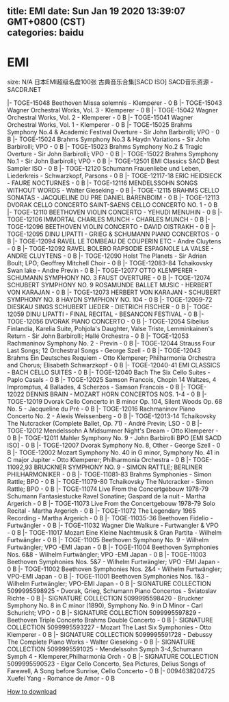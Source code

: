 
title: EMI
date: Sun Jan 19 2020 13:39:07 GMT+0800 (CST)    
categories: baidu
---

# EMI
size: N/A
 日本EMI超级名盘100张 古典音乐合集[SACD ISO] SACD音乐资源 - SACDR.NET
 
|- TOGE-15048 Beethoven Missa solemnis - Klemperer - 0 B
|- TOGE-15043 Wagner Orchestral Works, Vol. 3 - Klemperer - 0 B
|- TOGE-15042 Wagner Orchestral Works, Vol. 2 - Klemperer - 0 B
|- TOGE-15041 Wagner Orchestral Works, Vol. 1 - Klemperer - 0 B
|- TOGE-15025 Brahms Symphony No.4 & Academic Festival Overture - Sir John Barbirolli; VPO - 0 B
|- TOGE-15024 Brahms Symphony No.3 & Haydn Variations - Sir John Barbirolli; VPO - 0 B
|- TOGE-15023 Brahms Symphony No.2 & Tragic Overture - Sir John Barbirolli; VPO - 0 B
|- TOGE-15022 Brahms Symphony No.1 - Sir John Barbirolli; VPO - 0 B
|- TOGE-12501 EMI Classics SACD Best Sampler ISO - 0 B
|- TOGE-12120 Schumann Frauenliebe und Leben, Liederkreis - Schwarzkopf, Parsons - 0 B
|- TOGE-12117-18 ERIC HEIDSIECK - FAURE NOCTURNES - 0 B
|- TOGE-12116 MENDELSSOHN SONGS WITHOUT WORDS - Walter Gieseking - 0 B
|- TOGE-12115 BRAHMS CELLO SONATAS - JACQUELINE DU PRE DANIEL BARENBOIM - 0 B
|- TOGE-12113 DVORAK CELLO CONCERTO SAINT-SAENS CELLO CONCERTO NO. 1 - 0 B
|- TOGE-12110 BEETHOVEN VIOLIN CONCERTO - YEHUDI MENUHIN - 0 B
|- TOGE-12106 IMMORTAL CHARLES MUNCH - CHARLES MUNCH - 0 B
|- TOGE-12096 BEETHOVEN VIOLIN CONCERTO - DAVID OISTRAKH - 0 B
|- TOGE-12095 DINU LIPATTI - GRIEG & SCHUMANN PIANO CONCERTOS - 0 B
|- TOGE-12094 RAVEL LE TOMBEAU DE COUPERIN ETC - Andre Cluytens - 0 B
|- TOGE-12092 RAVEL BOLERO RAPSODIE ESPAGNOLE LA VALSE - ANDRE CLUYTENS - 0 B
|- TOGE-12090 Holst The Planets - Sir Adrian Boult; LPO; Geoffrey Mitchell Choir - 0 B
|- TOGE-12083-84 Tchaikovsky Swan lake - Andre Previn - 0 B
|- TOGE-12077 OTTO KLEMPERER - SCHUMANN SYMPHONY NO. 3 FAUST OVERTURE - 0 B
|- TOGE-12074 SCHUBERT SYMPHONY NO. 9 ROSAMUNDE BALLET MUSIC - HERBERT VON KARAJAN - 0 B
|- TOGE-12073 HERBERT VON KARAJAN - SCHUBERT SYMPHONY NO. 8 HAYDN SYMPHONY NO. 104 - 0 B
|- TOGE-12069-72 DIESKAU SINGS SCHUBERT LIEDER - DIETRICH FISCHER - 0 B
|- TOGE-12059 DINU LIPATTI - FINAL RECITAL - BESANCON FESTIVAL - 0 B
|- TOGE-12056 DVORAK PIANO CONCERTO - 0 B
|- TOGE-12054 Sibelius Finlandia, Karelia Suite, Pohjola's Daughter, Valse Triste, Lemminkainen's Return - Sir John Barbirolli; Hallé Orchestra - 0 B
|- TOGE-12053 Rachmaninov Symphony No. 2 - Previn - 0 B
|- TOGE-12044 Strauss Four Last Songs; 12 Orchestral Songs -  George Szell - 0 B
|- TOGE-12043 Brahms Ein Deutsches Requiem -  Otto Klemperer; Philharmonia Orchestra and Chorus; Elisabeth Schwarzkopf - 0 B
|- TOGE-12040-41 EMI CLASSICS - BACH CELLO SUITES - 0 B
|- TOGE-12040 Bach The Six Cello Suites - Paplo Casals - 0 B
|- TOGE-12025 Samson Francois, Chopin 14 Waltzes, 4 Impromptus, 4 Ballades, 4 Scherzos - Samson Francois - 0 B
|- TOGE-12022 DENNIS BRAIN - MOZART HORN CONCERTOS NOS. 1-4 - 0 B
|- TOGE-12019 Dvorak Cello Concerto in B minor Op. 104, Silent Woods Op. 68 No. 5 - Jacqueline du Pré - 0 B
|- TOGE-12016 Rachmaninov Piano Concerto No. 2 - Alexis Weissenberg - 0 B
|- TOGE-12013-14 Tchaikovsky The Nutcracker (Complete Ballet, Op. 71) - André Previn; LSO - 0 B
|- TOGE-12012 Mendelssohn A Midsummer Night's Dream - Otto Klemperer - 0 B
|- TOGE-12011 Mahler Symphony No. 9 - John Barbirolli BPO [EMI SACD ISO] - 0 B
|- TOGE-12007 Dvorak Symphony No. 8, Other - George Szell - 0 B
|- TOGE-12002 Mozart Symphony No. 40 in G minor, Symphony No. 41 in C major Jupiter - Otto Klemperer; Philharmonia Orchestra - 0 B
|- TOGE-11092,93 BRUCKNER SYMPHONY NO. 9 - SIMON RATTLE; BERLINER PHILHARMONIKER - 0 B
|- TOGE-11081-83 Brahms Symphonies - Simon Rattle; BPO - 0 B
|- TOGE-11079-80 Tchaikovsky The Nutcracker - Simon Rattle; BPO - 0 B
|- TOGE-11074 Live From the Concertgebouw 1978-79 Schumann Fantasiestucke  Ravel Sonatine; Gaspard de la nuit  - Martha Argerich - 0 B
|- TOGE-11073 Live From the Concertgebouw 1978-79 Solo Recital - Martha Argerich - 0 B
|- TOGE-11072 The Legendary 1965 Recording - Martha Argerich - 0 B
|- TOGE-11035-36 Beethoven Fidelio - Furtwängler - 0 B
|- TOGE-11032 Wagner Die Walkure - Furtwangler & VPO - 0 B
|- TOGE-11017 Mozart Eine Kleine Nachtmusik & Gran Partita - Wilhelm Furtwängler - 0 B
|- TOGE-11005 Beethoven Symphony No. 9 - Wilhelm Furtwängler; VPO -EMI Japan - 0 B
|- TOGE-11004 Beethoven Symphonies Nos. 6&8 - Wilhelm Furtwängler; VPO -EMI Japan - 0 B
|- TOGE-11003 Beethoven Symphonies Nos. 5&7 - Wilhelm Furtwängler; VPO -EMI Japan - 0 B
|- TOGE-11002 Beethoven Symphonies Nos. 2&4 - Wilhelm Furtwängler; VPO-EMI Japan - 0 B
|- TOGE-11001 Beethoven Symphonies Nos. 1&3 - Wilhelm Furtwängler; VPO-EMI Japan - 0 B
|- SIGNATURE COLLECTION 5099995598925 - Dvorak, Grieg, Schumann Piano Concertos - Sviatoslav Richte - 0 B
|- SIGNATURE COLLECTION 5099995598420 - Bruckner Symphony No. 8 in C minor (1890), Symphony No. 9 in D Minor - Carl Schuricht; VPO - 0 B
|- SIGNATURE COLLECTION 5099995597829 - Beethoven Triple Concerto  Brahms Double Concerto - 0 B
|- SIGNATURE COLLECTION 5099995593227 - Mozart The Last Six Symphonies - Otto Klemperer - 0 B
|- SIGNATURE COLLECTION 5099995591728 - Debussy The Complete Piano Works - Walter Gieseking - 0 B
|- SIGNATURE COLLECTION 5099995591025 - Mendelssohn Symph 3-4,Schumann Symph 4 - Klemperer,Philharmonia Orch - 0 B
|- SIGNATURE COLLECTION 5099995590523 - Elgar Cello Concerto, Sea Pictures, Delius Songs of Farewell, A Song before Sunrise, Cello Concerto - 0 B
|- 0094638204725 Xuefei Yang - Romance de Amor - 0 B

[How to download](https://bpcam.bemobtrk.com/go/2ceec3aa-1ca2-46d6-b9ff-aaa5c184517c?jno=1424)